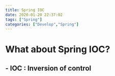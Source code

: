 ```yaml
---
title: Spring IOC
date: 2020-01-20 22:37:02
tags: ["Spring"]
categories: ["Develop","Spring"]
---
```


# What about Spring IOC?

<!-- more -->

## - IOC : Inversion of control

